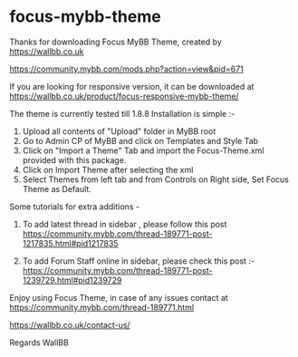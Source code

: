 # focus-mybb-theme

Thanks for downloading Focus MyBB Theme, created by https://wallbb.co.uk

https://community.mybb.com/mods.php?action=view&pid=671

If you are looking for responsive version, it can be downloaded at 
https://wallbb.co.uk/product/focus-responsive-mybb-theme/

The theme is currently tested till 1.8.8
Installation is simple :-
1. Upload all contents of "Upload" folder in MyBB root
2. Go to Admin CP of MyBB and click on Templates and Style Tab
3. Click on "Import a Theme" Tab and import the Focus-Theme.xml provided with this package.
4. Click on Import Theme after selecting the xml
5. Select Themes from left tab and from Controls on Right side, Set Focus Theme as Default.

Some tutorials for extra additions -

1. To add latest thread in sidebar , please follow this post
https://community.mybb.com/thread-189771-post-1217835.html#pid1217835

2. To add Forum Staff online in sidebar, please check this post :-
https://community.mybb.com/thread-189771-post-1239729.html#pid1239729

Enjoy using Focus Theme, in case of any issues contact at
https://community.mybb.com/thread-189771.html

https://wallbb.co.uk/contact-us/

Regards
WallBB
